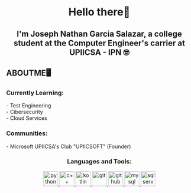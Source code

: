 <h1 align="center">Hello there👋</h1>
<h2 align="center">I'm Joseph Nathan Garcia Salazar, a college student at the Computer Engineer's carrier at UPIICSA - IPN 🤓</h2>

<h2 align="left">ABOUTME🖥️</h2>
<h3 align="left">Currently Learning: </h3>
  <p aling="left">- Test Engineering 
    <br>- Cibersecurity
    <br>- Cloud Services </p>

<h3 align="left">Communities: </h3>
  <p aling="left">- Microsoft UPIICSA's Club "UPIICSOFT" (Founder)
  </p>

<h3 align="center">Languages and Tools:</h3>
<p align="center"> <a href="https://www.python.org" target="_blank" rel="noreferrer"> <img src="https://cdn.jsdelivr.net/gh/devicons/devicon/icons/python/python-original.svg" alt="python" width="40" height="40"/> </a> 
  <a href="https://cplusplus.com/" target="_blank" rel="noreferrer"> <img src="https://cdn.jsdelivr.net/gh/devicons/devicon/icons/cplusplus/cplusplus-original.svg" alt="c++" width="40" height="40"/> </a> 
  <a href="https://kotlinlang.org/" target="_blank" rel="noreferrer"> <img src="https://cdn.jsdelivr.net/gh/devicons/devicon/icons/kotlin/kotlin-original.svg" alt="kotlin" width="40" height="40"/> </a> 
  <a href="https://git-scm.com/" target="_blank" rel="noreferrer"> <img src="https://cdn.jsdelivr.net/gh/devicons/devicon/icons/git/git-original.svg" alt="git" width="40" height="40"/> </a> 
  <a href="https://github.com/" target="_blank" rel="noreferrer"> <img src="https://www.svgrepo.com/show/450156/github.svg" alt="github" width="40" height="40"/> </a> 
  <a href="https://www.mysql.com/products/workbench/" target="_blank" rel="noreferrer"> <img src="https://cdn.jsdelivr.net/gh/devicons/devicon/icons/mysql/mysql-original-wordmark.svg" alt="mysql" width="40" height="40"/> </a> 
  <a href="https://www.microsoft.com/es-mx/sql-server/sql-server-downloads" target="_blank" rel="noreferrer"> <img src="https://github.com/NathanErak/NathanErak/assets/85259693/f240208d-5d12-4a04-a5c7-f4c32e5670b2" alt="sqlserver" width="40" height="40"/> </a> </p> 

<!--
**NathanErak/NathanErak** is a ✨ _special_ ✨ repository because its `README.md` (this file) appears on your GitHub profile.

Here are some ideas to get you started:

- 🔭 I’m currently working on ...
- 🌱 I’m currently learning ...
- 👯 I’m looking to collaborate on ...
- 🤔 I’m looking for help with ...
- 💬 Ask me about ...
- 📫 How to reach me: ...
- 😄 Pronouns: ...
- ⚡ Fun fact: ...
-->

